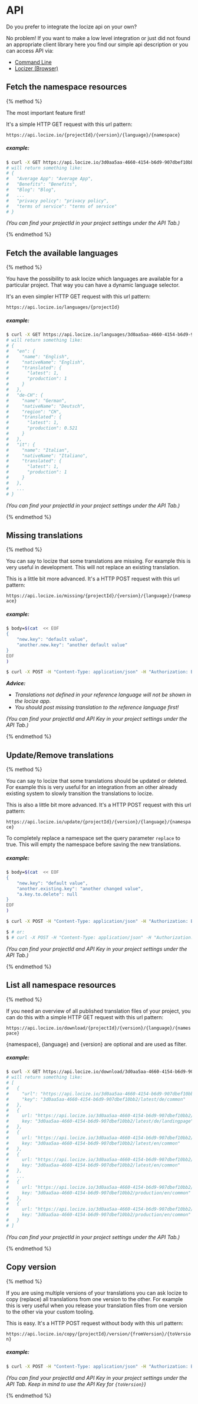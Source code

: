 <!-- toc -->

# API

Do you prefer to integrate the locize api on your own?

No problem! If you want to make a low level integration or just did not found an appropriate client library here you find our simple api description or you can access API via:

- [Command Line](https://github.com/locize/locize-cli)
- [Locizer (Browser)](https://github.com/locize/locizer)

## Fetch the namespace resources
{% method %}

The most important feature first!

It's a simple HTTP GET request with this url pattern:

`https://api.locize.io/{projectId}/{version}/{language}/{namespace}`


##### example:

```bash
$ curl -X GET https://api.locize.io/3d0aa5aa-4660-4154-b6d9-907dbef10bb2/production/en/landingpage
# will return something like:
# {
#   "Average App": "Average App",
#   "Benefits": "Benefits",
#   "Blog": "Blog",
#   ...
#   "privacy policy": "privacy policy",
#   "terms of service": "terms of service"
# }
```

*(You can find your projectId in your project settings under the API Tab.)*

{% endmethod %}


## Fetch the available languages
{% method %}

You have the possibility to ask locize which languages are available for a particular project.
That way you can have a dynamic language selector.

It's an even simpler HTTP GET request with this url pattern:

`https://api.locize.io/languages/{projectId}`

##### example:

```bash
$ curl -X GET https://api.locize.io/languages/3d0aa5aa-4660-4154-b6d9-907dbef10bb2
# will return something like:
# {
#   "en": {
#     "name": "English",
#     "nativeName": "English",
#     "translated": {
#       "latest": 1,
#       "production": 1
#     }
#   },
#   "de-CH": {
#     "name": "German",
#     "nativeName": "Deutsch",
#     "region": "CH",
#     "translated": {
#       "latest": 1,
#       "production": 0.521
#     }
#   },
#   "it": {
#     "name": "Italian",
#     "nativeName": "Italiano",
#     "translated": {
#       "latest": 1,
#       "production": 1
#     }
#   },
#   ...
# }
```

*(You can find your projectId in your project settings under the API Tab.)*

{% endmethod %}


## Missing translations
{% method %}

You can say to locize that some translations are missing.
For example this is very useful in development.
This will not replace an existing translation.

This is a little bit more advanced. It's a HTTP POST request with this url pattern:

`https://api.locize.io/missing/{projectId}/{version}/{language}/{namespace}`

##### example:

```bash
$ body=$(cat  << EOF
{
    "new.key": "default value",
    "another.new.key": "another default value"
}
EOF
)

$ curl -X POST -H "Content-Type: application/json" -H "Authorization: Bearer mysecret-very-4f2e-b123-d432d86430c6" -d $body https://api.locize.io/missing/3d0aa5aa-4660-4154-b6d9-907dbef10bb2/latest/en/landingpage
```

***Advice:***
- *Translations not defined in your reference language will not be shown in the locize app.*
- *You should post missing translation to the reference language first!*

*(You can find your projectId and API Key in your project settings under the API Tab.)*

{% endmethod %}


## Update/Remove translations
{% method %}

You can say to locize that some translations should be updated or deleted.
For example this is very useful for an integration from an other already existing system to slowly transition the translations to locize.

This is also a little bit more advanced. It's a HTTP POST request with this url pattern:

`https://api.locize.io/update/{projectId}/{version}/{language}/{namespace}`

To completely replace a namespace set the query parameter `replace` to true. This will empty the namespace before saving the new translations.

##### example:

```bash
$ body=$(cat  << EOF
{
    "new.key": "default value",
    "another.existing.key": "another changed value",
    "a.key.to.delete": null
}
EOF
)

$ curl -X POST -H "Content-Type: application/json" -H "Authorization: Bearer mysecret-very-4f2e-b123-d432d86430c6" -d $body https://api.locize.io/update/3d0aa5aa-4660-4154-b6d9-907dbef10bb2/latest/en/landingpage

$ # or:
$ # curl -X POST -H "Content-Type: application/json" -H "Authorization: Bearer mysecret-very-4f2e-b123-d432d86430c6" -d $body https://api.locize.io/update/3d0aa5aa-4660-4154-b6d9-907dbef10bb2/latest/en/landingpage?replace=true

```

*(You can find your projectId and API Key in your project settings under the API Tab.)*

{% endmethod %}


## List all namespace resources
{% method %}

If you need an overview of all published translation files of your project, you can do this with a simple HTTP GET request with this url pattern:

`https://api.locize.io/download/{projectId}/{version}/{language}/{namespace}`

{namespace}, {language} and {version} are optional and are used as filter.

##### example:

```bash
$ curl -X GET https://api.locize.io/download/3d0aa5aa-4660-4154-b6d9-907dbef10bb2
# will return something like:
# [
#   {
#     "url": "https://api.locize.io/3d0aa5aa-4660-4154-b6d9-907dbef10bb2/latest/de/common",
#     "key": "3d0aa5aa-4660-4154-b6d9-907dbef10bb2/latest/de/common"
#   },
#   {
#     url: "https://api.locize.io/3d0aa5aa-4660-4154-b6d9-907dbef10bb2/latest/de/landingpage",
#     key: "3d0aa5aa-4660-4154-b6d9-907dbef10bb2/latest/de/landingpage"
#   },
#   {
#     url: "https://api.locize.io/3d0aa5aa-4660-4154-b6d9-907dbef10bb2/latest/en/common",
#     key: "3d0aa5aa-4660-4154-b6d9-907dbef10bb2/latest/en/common"
#   },
#   {
#     url: "https://api.locize.io/3d0aa5aa-4660-4154-b6d9-907dbef10bb2/latest/en/common",
#     key: "3d0aa5aa-4660-4154-b6d9-907dbef10bb2/latest/en/common"
#   },
#   ...
#   {
#     url: "https://api.locize.io/3d0aa5aa-4660-4154-b6d9-907dbef10bb2/production/en/common",
#     key: "3d0aa5aa-4660-4154-b6d9-907dbef10bb2/production/en/common"
#   },
#   {
#     url: "https://api.locize.io/3d0aa5aa-4660-4154-b6d9-907dbef10bb2/production/en/common",
#     key: "3d0aa5aa-4660-4154-b6d9-907dbef10bb2/production/en/common"
#   }
# ]
```

*(You can find your projectId in your project settings under the API Tab.)*

{% endmethod %}



## Copy version
{% method %}

If you are using multiple versions of your translations you can ask locize to copy (replace) all translations from one version to the other.
For example this is very useful when you release your translation files from one version to the other via your custom tooling.

This is easy. It's a HTTP POST request without body with this url pattern:

`https://api.locize.io/copy/{projectId}/version/{fromVersion}/{toVersion}`

##### example:

```bash
$ curl -X POST -H "Content-Type: application/json" -H "Authorization: Bearer mysecret-very-4f2e-b123-d432d86430c6" https://api.locize.io/copy/3d0aa5aa-4660-4154-b6d9-907dbef10bb2/version/latest/production
```

*(You can find your projectId and API Key in your project settings under the API Tab. Keep in mind to use the API Key for `{toVersion}`)*

{% endmethod %}
